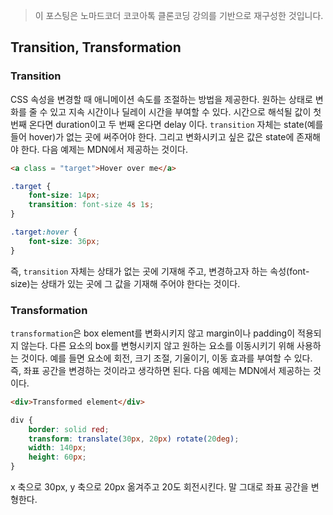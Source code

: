 > 이 포스팅은 노마드코더 코코아톡 클론코딩 강의를 기반으로 재구성한 것입니다.

## Transition, Transformation



### Transition

CSS 속성을 변경할 때 애니메이션 속도를 조절하는 방법을 제공한다. 원하는 상태로 변화를 줄 수 있고 지속 시간이나 딜레이 시간을 부여할 수 있다. 시간으로 해석될 값이 첫 번째 온다면 duration이고 두 번째 온다면 delay 이다. `transition` 자체는 state(예를 들어 hover)가 없는 곳에 써주어야 한다. 그리고 변화시키고 싶은 값은 state에 존재해야 한다. 다음 예제는 MDN에서 제공하는 것이다.



```html
<a class = "target">Hover over me</a>
```



```css
.target {
    font-size: 14px;
    transition: font-size 4s 1s;
}

.target:hover {
    font-size: 36px;
}
```



즉, `transition` 자체는 상태가 없는 곳에 기재해 주고,  변경하고자 하는 속성(font-size)는 상태가 있는 곳에 그 값을 기재해 주어야 한다는 것이다.



### Transformation

`transformation`은 box element를 변화시키지 않고 margin이나 padding이 적용되지 않는다. 다른 요소의 box를 변형시키지 않고 원하는 요소를 이동시키기 위해 사용하는 것이다. 예를 들면 요소에 회전, 크기 조절, 기울이기, 이동 효과를 부여할 수 있다. 즉, 좌표 공간을 변경하는 것이라고 생각하면 된다. 다음 예제는 MDN에서 제공하는 것이다.



```html
<div>Transformed element</div>
```



```css
div {
    border: solid red;
    transform: translate(30px, 20px) rotate(20deg);
    width: 140px;
    height: 60px;
}
```



x 축으로 30px, y 축으로 20px 옮겨주고 20도 회전시킨다. 말 그대로 좌표 공간을 변형한다.



